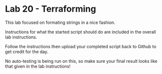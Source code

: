 # Lab 20 - Terraforming

This lab focused on formating strings in a nice fashion.

Instructions for what the started script should do are included in the overall lab instructions.

Follow the instructions then upload your completed script back to Github to get credit for the day.

No auto-testing is being run on this, so make sure your final result looks like that given in the lab instructions!
